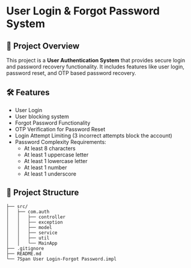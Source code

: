 # User Login & Forgot Password System

## 📘 Project Overview
This project is a **User Authentication System** that provides secure login and password recovery functionality. It includes features like user login, password reset, and OTP based password recovery.

## 🛠️ Features
- User Login
- User blocking system
- Forgot Password Functionality
- OTP Verification for Password Reset
- Login Attempt Limiting (3 incorrect attempts block the account)
- Password Complexity Requirements:
    - At least 8 characters
    - At least 1 uppercase letter
    - At least 1 lowercase letter
    - At least 1 number
    - At least 1 underscore

## 📂 Project Structure
```
├── src/
│   ├── com.auth
│   │   ├── controller
│   │   ├── exception
│   │   ├── model
│   │   ├── service
│   │   ├── util
│   │   └── MainApp
├── .gitignore
├── README.md
└── 7Span User Login-Forgot Password.impl
```



